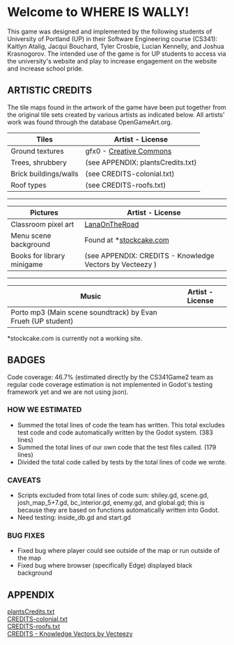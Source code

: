 # Welcome to WHERE IS WALLY!
This game was designed and implemented by the following students of University of Portland (UP) in their Software Engineering course (CS341): Kaitlyn Atalig, Jacqui Bouchard, Tyler Crosbie, Lucian Kennelly, and Joshua Krasnogorov. The intended use of the game is for UP students to access via the university's website and play to increase engagement on the website and increase school pride.

## ARTISTIC CREDITS

The tile maps found in the artwork of the game have been put together from the original tile sets created by various artists as indicated below. All artists' work was found through the database OpenGameArt.org.

|          Tiles        |         Artist - License           |
|-----------------------|------------------------------------|
| Ground textures       | gfx0 - [Creative Commons](https://creativecommons.org/licenses/by/4.0/)            |
| Trees, shrubbery      | (see APPENDIX: plantsCredits.txt) |
| Brick buildings/walls | (see CREDITS-colonial.txt)         |
| Roof types            | (see CREDITS-roofs.txt)            |
--------------------------------------------------------------

|    Pictures   |         Artist - License    |
|---------------|-----------------------------|
| Classroom pixel art | [LanaOnTheRoad](https://www.deviantart.com/lanaontheroad/art/Pixel-Art-Classroom-B-2-807285585) |
| Menu scene background | Found at *[stockcake.com](https://www.google.com/url?) |
| Books for library minigame | (see APPENDIX: CREDITS - Knowledge Vectors by Vecteezy ) |
-----------------------------------------------------------------------------------------
|         Music        |         Artist - License           |
|-----------------------|------------------------------------|
| Porto mp3 (Main scene soundtrack) by Evan Frueh (UP student)|

*stockcake.com is currently not a working site.

## BADGES
Code coverage: 46.7% (estimated directly by the CS341Game2 team as regular code coverage estimation is not implemented in Godot's testing framework yet and we are not using json).

### HOW WE ESTIMATED
- Summed the total lines of code the team has written. This total excludes test code and code automatically written by the Godot system. (383 lines)
- Summed the total lines of our own code that the test files called. (179 lines)
- Divided the total code called by tests by the total lines of code we wrote.

### CAVEATS
- Scripts excluded from total lines of code sum: shiley.gd, scene.gd, josh_map_5+7.gd, bc_interior.gd, enemy.gd, and global.gd; this is because they are based on functions automatically written into Godot.
- Need testing: inside_db.gd and start.gd

### BUG FIXES
- Fixed bug where player could see outside of the map or run outside of the map
- Fixed bug where browser (specifically Edge) displayed black background

## APPENDIX
[plantsCredits.txt](https://github.com/user-attachments/files/18759349/plantsCredits.txt) \
[CREDITS-colonial.txt](https://github.com/user-attachments/files/18759367/CREDITS-colonial.txt) \
[CREDITS-roofs.txt](https://github.com/user-attachments/files/18759389/CREDITS-roofs.txt) \
[CREDITS - Knowledge Vectors by Vecteezy](https://www.vecteezy.com/free-vector/knowledge)
